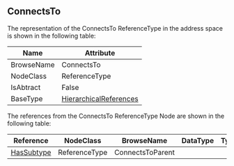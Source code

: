 <!-- objecttype -->
## ConnectsTo
The representation of the ConnectsTo ReferenceType in the address space is shown in the following table:  

|Name|Attribute|
|---|---|
|BrowseName|ConnectsTo|
|NodeClass|ReferenceType|
|IsAbtract|False|
|BaseType|[HierarchicalReferences](../../../Core/Part3/ReferenceTypes/HierarchicalReferences/readme.md)|

The references from the ConnectsTo ReferenceType Node are shown in the following table:  

|Reference|NodeClass|BrowseName|DataType|TypeDefinition|ModellingRule|
|---|---|---|---|---|---|
|[HasSubtype](../../../Core/Part3/ReferenceTypes/HasSubtype/readme.md)|ReferenceType|ConnectsToParent||||

